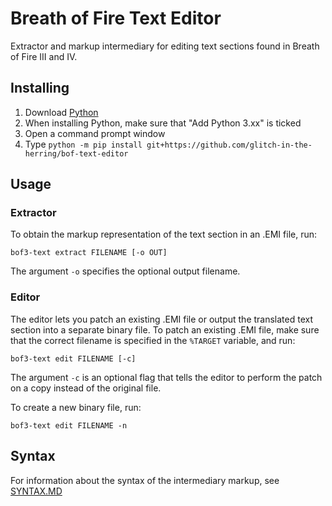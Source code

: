 # Breath of Fire Text Editor
Extractor and markup intermediary for editing text sections found in Breath of Fire III and IV.

## Installing
1. Download [Python](https://www.python.org/downloads/)
2. When installing Python, make sure that "Add Python 3.xx" is ticked
3. Open a command prompt window
4. Type `python -m pip install git+https://github.com/glitch-in-the-herring/bof-text-editor`

## Usage
### Extractor
To obtain the markup representation of the text section in an .EMI file, run:
```
bof3-text extract FILENAME [-o OUT]
```
The argument `-o` specifies the optional output filename.

### Editor
The editor lets you patch an existing .EMI file or output the translated text section into a separate binary file. To patch an existing .EMI file, make sure that the correct filename is specified in the `%TARGET` variable, and run:

```
bof3-text edit FILENAME [-c]
```
The argument `-c` is an optional flag that tells the editor to perform the patch on a copy instead of the original file.

To create a new binary file, run:
```
bof3-text edit FILENAME -n
```

## Syntax
For information about the syntax of the intermediary markup, see [SYNTAX.MD]()
